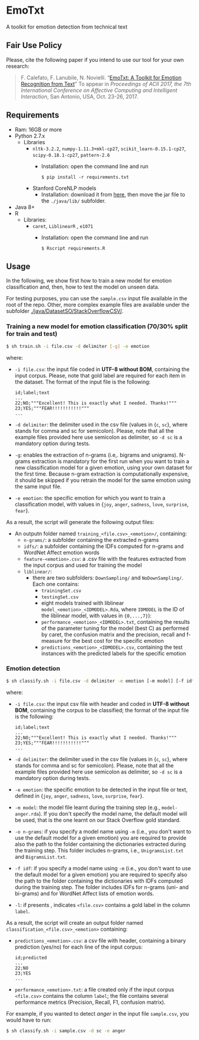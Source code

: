 # EmoTxt
A toolkit for emotion detection from technical text

## Fair Use Policy
Please, cite the following paper if you intend to use our tool for your own research:
> F. Calefato, F. Lanubile, N. Novielli. “[EmoTxt: A Toolkit for Emotion Recognition from Text](https://arxiv.org/abs/1708.03892)” To appear in *Proceedings of ACII 2017, the 7th International Conference on Affective Computing and Intelligent Interaction*, San Antonio, USA, Oct. 23-26, 2017.

## Requirements
* Ram: 16GB or more
* Python 2.7.x
  * Libraries
    * `nltk-3.2.2`, `numpy-1.11.3+mkl-cp27`, `scikit_learn-0.15.1-cp27`, `scipy-0.18.1-cp27`, `pattern-2.6`
      * Installation: open the command line and run
      
        `$ pip install -r requirements.txt`
    * Stanford CoreNLP models
      * Installation: download it from [here](http://nlp.stanford.edu/software/stanford-corenlp-models-current.jar), then move the jar file to the `./java/lib/` subfolder.
* Java 8+
* R
  * Libraries:
    * `caret`, `LiblinearR` , `e1071`
      * Installation: open the command line and run
      
        `$ Rscript requirements.R`

## Usage
In the following, we show first how to train a new model for emotion classification and, then, how to test the model on unseen data.

For testing purposes, you can use the `sample.csv` input file available in the root of the repo. Other, more complex example files are available under the subfolder [./java/DatasetSO/StackOverflowCSV/](https://github.com/collab-uniba/Emotion_and_Polarity_SO/tree/master/java/DatasetSO/StackOverflowCSV).

### Training a new model for emotion classification (70/30% split for train and test)
```bash
$ sh train.sh -i file.csv -d delimiter [-g] -e emotion 
```

where:

* `-i file.csv`: the input file coded in **UTF-8 without BOM**, containing the input corpus. Please, note that gold label are required for each item in the dataset. The format of the input file is the following: 

  ```
  id;label;text
  ...
  22;NO;"""Excellent! This is exactly what I needed. Thanks!"""
  23;YES;"""FEAR!!!!!!!!!!!"""
  ...
  ```
* `-d delimiter`: the delimiter used in the csv file (values in {`c`, `sc`}, where stands for comma and sc for semicolon). Please, note that all the example files provided here use semicolon as delimiter, so `-d sc` is a mandatory option during tests.
* `-g`: enables the extraction of n-grams (i.e,. bigrams and unigrams). N-grams extraction is mandatory for the first run when you want to train a new classification model for a given emotion, using your own dataset for the first time. Because n-gram extraction is computationally expensive, it should be skipped if you retrain the model for the same emotion using the same input file.
* `-e emotion`: the specific emotion for which you want to train a classification model, with values in {`joy`, `anger`, `sadness`, `love`, `surprise`, `fear`}.

As a result, the script will generate the following output files:

* An outputn folder named `training_<file.csv>_<emotion>/`, containing:
   * `n-grams/`: a subfolder containing the extracted n-grams
   * `idfs/`: a subfolder containing the IDFs computed for n-grams and WordNet Affect emotion words
   * `feature-<emotion>.csv`: a .csv file with the features extracted from the input corpus and used for training the model
   * `liblinear/`:
     * there are two subfolders: `DownSampling/` and `NoDownSampling/`. Each one contains:
          * `trainingSet.csv`
          * `testingSet.csv`
          * eight models trained with liblinear `model_<emotion>_<IDMODEL>.Rda`, where `IDMODEL` is the ID of the liblinear model, with values in `{0,...,7}`):
          * `performance_<emotion>_<IDMODEL>.txt`, containing the results of the parameter tuning for the model (best C) as performed by caret, the confusion matrix and the precision, recall and f-measure for the best cost for the specific emotion
          * `predictions_<emotion>_<IDMODEL>.csv`, containing the test instances with the predicted labels for the specific emotion

### Emotion detection
```bash
$ sh classify.sh -i file.csv -d delimiter -e emotion [-m model] [-f idf] [-o n-grams] [-l]
```

where:

* `-i file.csv`: the input csv file with header and coded in **UTF-8 without BOM**, containing the corpus to be classified; the format of the input file is the following: 

  ```
  id;label;text
  ...
  22;NO;"""Excellent! This is exactly what I needed. Thanks!"""
  23;YES;"""FEAR!!!!!!!!!!!"""
  ...
  ```
* `-d delimiter`: the delimiter used in the csv file (values in {`c`, `sc`}, where stands for comma and sc for semicolon). Please, note that all the example files provided here use semicolon as delimiter, so `-d sc` is a mandatory option during tests.
* `-e emotion`: the specific emotion to be detected in the input file or text, defined in {`joy`, `anger`, `sadness`, `love`, `surprise`, `fear`}.
* `-m model`: the model file learnt during the training step (e.g., `model-anger.rda`). If you don't specify the model name, the default model will be used, that is the one learnt on our Stack Overflow gold standard.
* `-o n-grams`: if you specify a model name using `-m` (i.e., you don't want to use the default model for a given emotion) you are required to provide also the path to the folder containing the dictionaries extracted during the training step. This folder includes n-grams, i.e., `UnigramsList.txt` and `BigramsList.txt`. 
* `-f idf`: if you specify a model name using `-m` (i.e., you don't want to use the default model for a given emotion) you are required to specify also the path to the folder containing the dictionaries with IDFs computed during the training step. The folder includes IDFs for n-grams (uni- and bi-grams) and for WordNet Affect lists of emotion words.
* `-l`: if presents , indicates  `<file.csv>` contains a gold label in the column `label`.

As a result, the script will create an output folder named `classification_<file.csv>_<emotion>` containing:

* `predictions_<emotion>.csv`: a csv file with header, containing a binary prediction (yes/no) for each line of the input corpus:

  ```
  id;predicted
  ...
  22;NO
  23;YES
  ...
  ```
* `performance_<emotion>.txt`: a file created only if the input corpus `<file.csv>` contains the column `label`; the file contains several performance metrics (Precision, Recall, F1, confusion matrix).

For example, if you wanted to detect *anger* in the input file `sample.csv`, you would have to run:
```bash
$ sh classify.sh -i sample.csv -d sc -e anger
```
